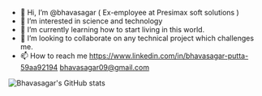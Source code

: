 - 👋 Hi, I’m @bhavasagar ( Ex-employee at Presimax soft solutions )
- 👀 I’m interested in science and technology 
- 🌱 I’m currently learning how to start living in this world.
- 💞️ I’m looking to collaborate on any technical project which challenges me.
- 📫 How to reach me 
      https://www.linkedin.com/in/bhavasagar-putta-59aa92194
      bhavasagar09@gmail.com

![Bhavasagar's GitHub stats](https://github-readme-stats.vercel.app/api?username=bhavasagar)

<!---
bhavasagar/bhavasagar is a ✨ special ✨ repository because its `README.md` (this file) appears on your GitHub profile.
You can click the Preview link to take a look at your changes.
--->
